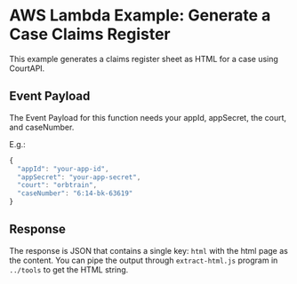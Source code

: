 # AWS Lambda Example: Generate a Case Claims Register

This example generates a claims register sheet as HTML for a case using CourtAPI.

## Event Payload

The Event Payload for this function needs your appId, appSecret, the court, and
caseNumber.

E.g.:

```javascript
{
  "appId": "your-app-id",
  "appSecret": "your-app-secret",
  "court": "orbtrain",
  "caseNumber": "6:14-bk-63619"
}
```

## Response

The response is JSON that contains a single key: `html` with the html page as
the content.  You can pipe the output through `extract-html.js` program in
`../tools` to get the HTML string.
